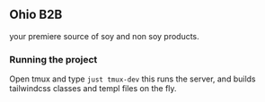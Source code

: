## Ohio B2B
your premiere source of soy and non soy products.

### Running the project
Open tmux and type `just tmux-dev` this runs the server, and builds tailwindcss classes and templ 
files on the fly.
